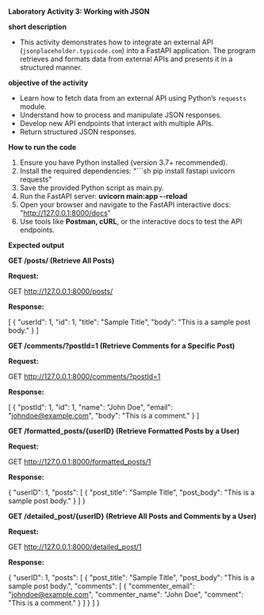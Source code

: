 **Laboratory Activity 3: Working with JSON**

**short description**
- This activity demonstrates how to integrate an external API (`jsonplaceholder.typicode.com`) into a FastAPI application. The program retrieves and formats data from external APIs and presents it in a structured manner.
  
**objective of the activity**
- Learn how to fetch data from an external API using Python’s `requests` module.
- Understand how to process and manipulate JSON responses.
- Develop new API endpoints that interact with multiple APIs.
- Return structured JSON responses.

**How to run the code**
1. Ensure you have Python installed (version 3.7+ recommended).
2. Install the required dependencies:  "```sh
   pip install fastapi uvicorn requests"
3. Save the provided Python script as main.py.
4. Run the FastAPI server: **uvicorn main:app --reload**
5. Open your browser and navigate to the FastAPI interactive docs: "http://127.0.0.1:8000/docs"
6. Use tools like **Postman, cURL**, or the interactive docs to test the API endpoints.

**Expected output**

**GET /posts/ (Retrieve All Posts)**

**Request:**

GET http://127.0.0.1:8000/posts/

**Response:**

[
  {
    "userId": 1,
    "id": 1,
    "title": "Sample Title",
    "body": "This is a sample post body."
  }
]

**GET /comments/?postId=1 (Retrieve Comments for a Specific Post)**

**Request:**

GET http://127.0.0.1:8000/comments/?postId=1

**Response:**

[
  {
    "postId": 1,
    "id": 1,
    "name": "John Doe",
    "email": "johndoe@example.com",
    "body": "This is a comment."
  }
]

**GET /formatted_posts/{userID} (Retrieve Formatted Posts by a User)**

**Request:**

GET http://127.0.0.1:8000/formatted_posts/1

**Response:**

{
  "userID": 1,
  "posts": [
    {
      "post_title": "Sample Title",
      "post_body": "This is a sample post body."
    }
  ]
}

**GET /detailed_post/{userID} (Retrieve All Posts and Comments by a User)**

**Request:**

GET http://127.0.0.1:8000/detailed_post/1

**Response:**

{
  "userID": 1,
  "posts": [
    {
      "post_title": "Sample Title",
      "post_body": "This is a sample post body.",
      "comments": [
        {
          "commenter_email": "johndoe@example.com",
          "commenter_name": "John Doe",
          "comment": "This is a comment."
        }
      ]
    }
  ]
}


